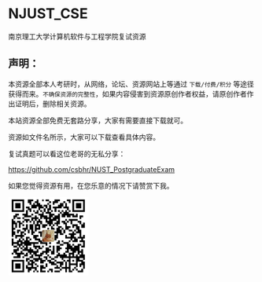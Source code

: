# NJUST_CSE
南京理工大学计算机软件与工程学院复试资源

## 声明：

本资源全部本人考研时，从网络，论坛、资源网站上等通过 `下载/付费/积分` 等途径获得而来。`不确保资源的完整性`，如果内容侵害到资源原创作者权益，请原创作者作出证明后，删除相关资源。

本站资源全部免费无套路分享，大家有需要直接下载就可。

资源如文件名所示，大家可以下载查看具体内容。

复试真题可以看这位老哥的无私分享：

https://github.com/csbhr/NUST_PostgraduateExam

如果您觉得资源有用，在您乐意的情况下请赞赏下我。

<img src="./images/scan.jpg" style="zoom:25%;" />

